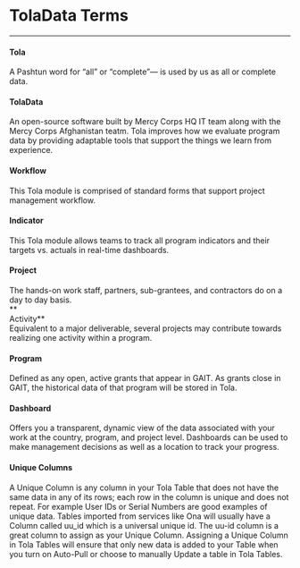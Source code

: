 # TolaData Terms

---

#### **Tola**

A Pashtun word for “all” or “complete”— is used by us as all or complete data.

#### **TolaData**

An open-source software built by Mercy Corps HQ IT team along with the Mercy Corps Afghanistan teatm. Tola improves how we evaluate program data by providing adaptable tools that support the things we learn from experience.

#### **Workflow**

This Tola module is comprised of standard forms that support project management workflow.

#### **Indicator**

This Tola module allows teams to track all program indicators and their targets vs. actuals in real-time dashboards.

#### **Project**

The hands-on work staff, partners, sub-grantees, and contractors do on a day to day basis.  
**  
Activity**  
Equivalent to a major deliverable, several projects may contribute towards realizing one activity within a program.

#### **Program**

Defined as any open, active grants that appear in GAIT. As grants close in GAIT, the historical data of that program will be stored in Tola.

#### **Dashboard**

Offers you a transparent, dynamic view of the data associated with your work at the country, program, and project level. Dashboards can be used to make management decisions as well as a location to track your progress.

#### **Unique Columns**

A Unique Column is any column in your Tola Table that does not have the same data in any of its rows; each row in the column is unique and does not repeat.  For example User IDs or Serial Numbers are good examples of unique data. Tables imported from services like Ona will usually have a Column called uu\_id which is a universal unique id. The uu-id column is a great column to assign as your Unique Column.  Assigning a Unique Column in Tola Tables will ensure that only new data is added to your Table when you turn on Auto-Pull or choose to manually Update a table in Tola Tables.

#### 



